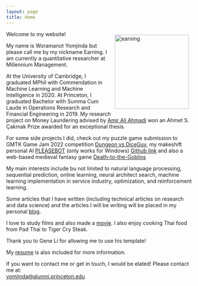 ```yaml
---
layout: page
title: Home
---
```


<img style="float:right;margin:10px;" src="{{site.url}}/images/earning.jpg" width="200" alt="earning">

Welcome to my website!  

My name is Woramanot Yomjinda but please call me by my nickname Earning. I am currently a quantitative researcher at Millennium Management.  

At the University of Cambridge, I graduated MPhil with Commendation in Machine Learning and Machine Intelligence in 2020. At Princeton, I graduated Bachelor with Summa Cum Laude in Operations Research and Financial Engineering in 2019. My research project on Money Laundering advised by [Amir Ali Ahmadi](http://aaa.princeton.edu/) won an Ahmet S. Çakmak Prize awarded for an exceptional thesis.  

For some side projects I did, check out my puzzle game submission to GMTK Game Jam 2022 competition [Dungeon vs DiceGuy](https://remytherat.itch.io/dungeons-vs-dicey), my makeshift personal AI [PLEASEBOT](https://mega.nz/#!kUUyAI7Z!yvBH1F6TeJTBKKOvl3lsXEAqRgFAFwFWsoMAv64zrQQ) (only works for Windows) [Github link](https://github.com/earningpton/pleasebot) and also a web-based medieval fantasy game [Death-to-the-Goblins](https://earningpton.github.io/Goblins-Game/) 

My main interests include bu not limited to natural language processing, sequential prediction, online learning, neural architect search, machine learning  implementation in service industry, optimization, and reinforcement learning.  

Some articles that I have written (including technical articles on research and data science) and the articles I will be writing will be placed in my personal [blog](https://earningpton.github.io/blog/).  

I love to study films and also made a [movie](https://www.imdb.com/title/tt4985650/?ref_=nm_knf_t1). I also enjoy cooking Thai food from Pad Thai to Tiger Cry Steak.  

Thank you to Gene Li for allowing me to use his template!  

My [resume]({{site.url}}/pdfs/Resume_.pdf) is also included for more information.  

If you want to contact me or get in touch, I would be elated! Please contact me at:  
[yomjinda@alumni.princeton.edu](mailto:yomjinda@alumni.princeton.edu)  




